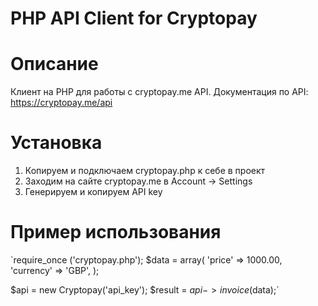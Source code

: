 PHP API Client for Cryptopay
====================

Описание
====================

Клиент на PHP для работы с cryptopay.me API.
Документация по API: https://cryptopay.me/api

Установка
====================

1. Копируем и подключаем cryptopay.php к себе в проект
2. Заходим на сайте cryptopay.me в Account -> Settings
3. Генерируем и копируем API key

Пример использования
====================

`require_once ('cryptopay.php');
$data = array(
	'price'				=> 1000.00,
	'currency'			=> 'GBP',
);

$api = new Cryptopay('api_key');
$result = $api->invoice($data);`